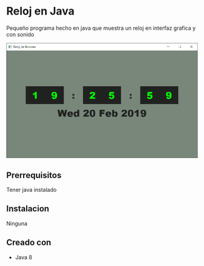 # Reloj en Java

Pequeño programa hecho en java que muestra un reloj en interfaz grafica y con sonido

![Screenshot](screenshot.png)

## Prerrequisitos

Tener java instalado

## Instalacion

Ninguna


## Creado con

* Java 8
